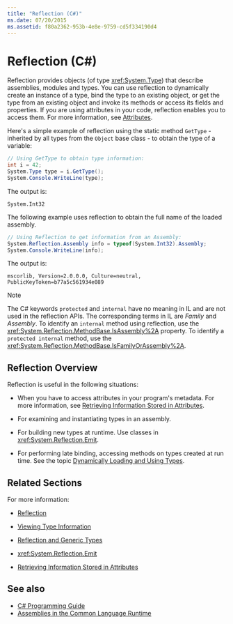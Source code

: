 ```yaml
---
title: "Reflection (C#)"
ms.date: 07/20/2015
ms.assetid: f80a2362-953b-4e8e-9759-cd5f334190d4
---
```

# Reflection (C#)
Reflection provides objects (of type <xref:System.Type>) that describe assemblies, modules and types. You can use reflection to dynamically create an instance of a type, bind the type to an existing object, or get the type from an existing object and invoke its methods or access its fields and properties. If you are using attributes in your code, reflection enables you to access them. For more information, see [Attributes](../../../../docs/standard/attributes/index.md).  
  
 Here's a simple example of reflection using the static method `GetType` - inherited by all types from the `Object` base class - to obtain the type of a variable:  
  
```csharp  
// Using GetType to obtain type information:  
int i = 42;  
System.Type type = i.GetType();  
System.Console.WriteLine(type);  
```  
  
 The output is:  
  
 `System.Int32`  
  
 The following example uses reflection to obtain the full name of the loaded assembly.  
  
```csharp  
// Using Reflection to get information from an Assembly:  
System.Reflection.Assembly info = typeof(System.Int32).Assembly;  
System.Console.WriteLine(info);  
```  
  
 The output is:  
  
 `mscorlib, Version=2.0.0.0, Culture=neutral, PublicKeyToken=b77a5c561934e089`  
  
> [!NOTE]
>  The C# keywords `protected` and `internal` have no meaning in IL and are not used in the reflection APIs. The corresponding terms in IL are *Family* and *Assembly*. To identify an `internal` method using reflection, use the <xref:System.Reflection.MethodBase.IsAssembly%2A> property. To identify a `protected internal` method, use the <xref:System.Reflection.MethodBase.IsFamilyOrAssembly%2A>.  
  
## Reflection Overview  
 Reflection is useful in the following situations:  
  
-   When you have to access attributes in your program's metadata. For more information, see [Retrieving Information Stored in Attributes](../../../standard/attributes/retrieving-information-stored-in-attributes.md).  
  
-   For examining and instantiating types in an assembly.  
  
-   For building new types at runtime. Use classes in <xref:System.Reflection.Emit>.  
  
-   For performing late binding, accessing methods on types created at run time. See the topic [Dynamically Loading and Using Types](../../../framework/reflection-and-codedom/dynamically-loading-and-using-types.md).  
  
## Related Sections  
 For more information:  
  
-   [Reflection](../../../framework/reflection-and-codedom/reflection.md)  
  
-   [Viewing Type Information](../../../framework/reflection-and-codedom/viewing-type-information.md)  
  
-   [Reflection and Generic Types](../../../framework/reflection-and-codedom/reflection-and-generic-types.md)  
  
-   <xref:System.Reflection.Emit>  
  
-   [Retrieving Information Stored in Attributes](../../../standard/attributes/retrieving-information-stored-in-attributes.md)  
  
## See also

- [C# Programming Guide](../../../csharp/programming-guide/index.md)
- [Assemblies in the Common Language Runtime](../../../../docs/framework/app-domains/assemblies-in-the-common-language-runtime.md)
